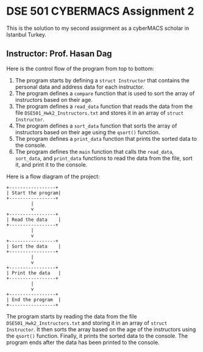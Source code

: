 # DSE 501 CYBERMACS Assignment 2
This is the solution to my second assignment as a cyberMACS scholar in Istanbul Turkey.

## Instructor: Prof. Hasan Dag

Here is the control flow of the program from top to bottom:

1. The program starts by defining a `struct Instructor` that contains the personal data and address data for each instructor.
2. The program defines a `compare` function that is used to sort the array of instructors based on their age.
3. The program defines a `read_data` function that reads the data from the file `DSE501_Hwk2_Instructors.txt` and stores it in an array of `struct Instructor`.
4. The program defines a `sort_data` function that sorts the array of instructors based on their age using the `qsort()` function.
5. The program defines a `print_data` function that prints the sorted data to the console.
6. The program defines the `main` function that calls the `read_data`, `sort_data`, and `print_data` functions to read the data from the file, sort it, and print it to the console.

Here is a flow diagram of the project:

```mermaid
+-----------------+
| Start the program|
+-----------------+
         |
         v
+-----------------+
| Read the data    |
+-----------------+
         |
         v
+-----------------+
| Sort the data    |
+-----------------+
         |
         v
+-----------------+
| Print the data   |
+-----------------+
         |
         v
+-----------------+
| End the program  |
+-----------------+

```

The program starts by reading the data from the file `DSE501_Hwk2_Instructors.txt` and storing it in an array of `struct Instructor`. It then sorts the array based on the age of the instructors using the `qsort()` function. Finally, it prints the sorted data to the console. The program ends after the data has been printed to the console.

